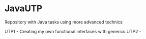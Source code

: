 # JavaUTP
Repository with Java tasks using more advanced technics

UTP1 - Creating my own functional interfaces with generics
UTP2 - 
